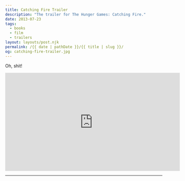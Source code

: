 ```yaml
---
title: Catching Fire Trailer
description: "The trailer for The Hunger Games: Catching Fire."
date: 2013-07-23
tags: 
  - books
  - film
  - trailers
layout: layouts/post.njk
permalink: /{{ date | pathDate }}/{{ title | slug }}/
og: catching-fire-trailer.jpg
---
```


Oh, shit!

<iframe class="youtube-video" width="560" height="315" src="https://www.youtube.com/embed/MkvUNfySGQU" title="YouTube video player" frameborder="0" allow="accelerometer; autoplay; clipboard-write; encrypted-media; gyroscope; picture-in-picture; web-share" allowfullscreen></iframe>

---
